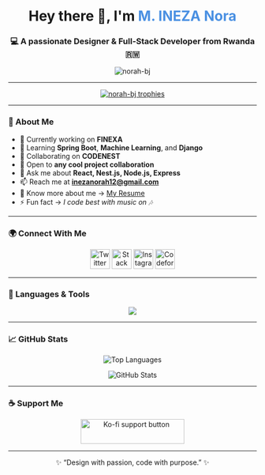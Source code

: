 <!-- 💫 Welcome Section -->
<h1 align="center">Hey there 👋, I'm <span style="color:#4A90E2;">M. INEZA Nora</span></h1>
<h3 align="center">💻 A passionate Designer & Full-Stack Developer from Rwanda 🇷🇼</h3>

<p align="center">
  <img src="https://komarev.com/ghpvc/?username=norah-bj&label=Profile%20views&color=0e75b6&style=flat" alt="norah-bj" />
</p>

---

<!-- 🏆 Badges Section -->
<p align="center">
  <a href="https://github.com/ryo-ma/github-profile-trophy">
    <img src="https://github-profile-trophy.vercel.app/?username=norah-bj&theme=algolia&margin-w=15&margin-h=15" alt="norah-bj trophies" />
  </a>
</p>

---

<!-- 🚀 About Me -->
### 💫 About Me

- 🔭 Currently working on **FINEXA**  
- 🌱 Learning **Spring Boot**, **Machine Learning**, and **Django**  
- 👯 Collaborating on **CODENEST**  
- 🤝 Open to **any cool project collaboration**  
- 💬 Ask me about **React, Nest.js, Node.js, Express**  
- 📫 Reach me at **inezanorah12@gmail.com**  
- 📄 Know more about me → [My Resume](https://www.canva.com/design/DAG1UyZYZAE/RpkB00cSGCYjdNR6Si1-1Q/edit)  
- ⚡ Fun fact → *I code best with music on 🎶*

---

<!-- 🌐 Connect Section -->
### 🌍 Connect With Me  

<p align="center">
  <a href="https://twitter.com/inezanorah12" target="_blank"><img src="https://skillicons.dev/icons?i=twitter" height="40" alt="Twitter"/></a>
  <a href="https://stackoverflow.com/users/nora-m-ineza" target="_blank"><img src="https://skillicons.dev/icons?i=stackoverflow" height="40" alt="Stack Overflow"/></a>
  <a href="https://instagram.com/n_o.r.a._h" target="_blank"><img src="https://skillicons.dev/icons?i=instagram" height="40" alt="Instagram"/></a>
  <!-- <a href="https://dribbble.com/inezaa" target="_blank">
    <img src="https://skillicons.dev/icons?i=dribbble" height="40" alt="Dribbble"/>
  </a>
  <a href="https://www.behance.net/norahineza" target="_blank">
    <img src="https://skillicons.dev/icons?i=behance" height="40" alt="Behance"/>
  </a> -->
  <a href="https://codeforces.com/profile/inezanora" target="_blank"><img src="https://cdn.jsdelivr.net/npm/simple-icons@v3/icons/codeforces.svg" height="40" alt="Codeforces"/></a>
</p>

---

<!-- 🛠️ Tools Section -->
### 🧠 Languages & Tools  

<p align="center">
  <img src="https://skillicons.dev/icons?i=html,css,js,ts,react,nextjs,nodejs,express,nestjs,java,spring,python,php,django,mysql,postgresql,mongodb,flutter,androidstudio,figma,xd,ai,ps,blender,git,github,docker,aws,linux" />
</p>

---

<!-- 📊 GitHub Stats -->
### 📈 GitHub Stats  

<p align="center">
  <img src="https://github-readme-stats.vercel.app/api/top-langs?username=norah-bj&show_icons=true&locale=en&layout=compact&theme=tokyonight" alt="Top Languages" />
</p>

<p align="center">
  <img src="https://github-readme-stats.vercel.app/api?username=norah-bj&show_icons=true&theme=tokyonight" alt="GitHub Stats" />
</p>

<!-- <p align="center">
  <img src="https://github-readme-streak-stats.herokuapp.com/?user=norah-bj&theme=tokyonight" alt="GitHub Streak" />
</p> -->

---

<!-- ☕ Support Section -->
### ☕ Support Me  

<p align="center">
  <a href="https://ko-fi.com/noramineza" target="_blank">
    <img src="https://cdn.ko-fi.com/cdn/kofi3.png?v=3" height="50" width="210" alt="Ko-fi support button" />
  </a>
</p>

---

<p align="center">✨ “Design with passion, code with purpose.” ✨</p>

